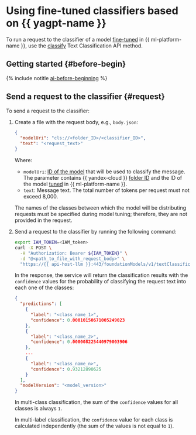 # Using fine-tuned classifiers based on {{ yagpt-name }}

To run a request to the classifier of a model [fine-tuned](../../../datasphere/concepts/models/foundation-models.md#classifier-training) in {{ ml-platform-name }}, use the [classify](../../text-classification/api-ref/TextClassification/classify.md) Text Classification API method.

## Getting started {#before-begin}

{% include notitle [ai-before-beginning](../../../_includes/foundation-models/yandexgpt/ai-before-beginning.md) %}

## Send a request to the classifier {#request}

To send a request to the classifier:

1. Create a file with the request body, e.g., `body.json`:

   ```json
   {
     "modelUri": "cls://<folder_ID>/<classifier_ID>",
     "text": "<request_text>"
   }
   ```

   Where:
   * `modelUri`: [ID of the model](../../../foundation-models/concepts/classifier/models.md) that will be used to classify the message. The parameter contains {{ yandex-cloud }} [folder ID](../../../resource-manager/operations/folder/get-id.md) and the ID of the model [tuned](../../../datasphere/concepts/models/foundation-models.md#classifier-training) in {{ ml-platform-name }}.
   * `text`: Message text. The total number of tokens per request must not exceed 8,000.

   The names of the classes between which the model will be distributing requests must be specified during model tuning; therefore, they are not provided in the request.

1. Send a request to the classifier by running the following command:

   ```bash
   export IAM_TOKEN=<IAM_token>
   curl -X POST \
     -H "Authorization: Bearer ${IAM_TOKEN}" \
     -d "@<path_to_file_with_request_body>" \
     "https://{{ api-host-llm }}:443/foundationModels/v1/textClassification"
   ```

   In the response, the service will return the classification results with the `confidence` values for the probability of classifying the request text into each one of the classes:

   ```json
   {
     "predictions": [
       {
         "label": "<class_name_1>",
         "confidence": 0.00010150671005249023
       },
       {
         "label": "<class_name_2>",
         "confidence": 0.000008225440979003906
       },
       ...
       {
         "label": "<class_name_n>",
         "confidence": 0.93212890625
       }
     ],
     "modelVersion": "<model_version>"
   }
   ```

   In multi-class classification, the sum of the `confidence` values for all classes is always `1`.

   In multi-label classification, the `confidence` value for each class is calculated independently (the sum of the values is not equal to `1`).